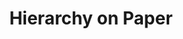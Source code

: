 ---
layout: home
title: "Hierarchy on Paper"
details: |
  We'll use provided content to design type hierarchy with two font families. The goal is to create clear differentiation between items and harmony on the page. 

  Create a natural flow to your layouts with proper hierarchy. We can use size, weight, width, case, colour, italics. 

  Before working on the actual hierarchy of the type, we need to inventory our content. If our text has three levels of titles and various types of lists, this will affect how we design our type system. That's why it's important to read everything and inventory what we're working with.

  ## Font Pairing 

  Why do these fonts pair up well. 

---